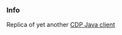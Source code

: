 ### Info

Replica of yet another [CDP Java client](https://github.com/Fathima704/sample-selenium-cdp)

